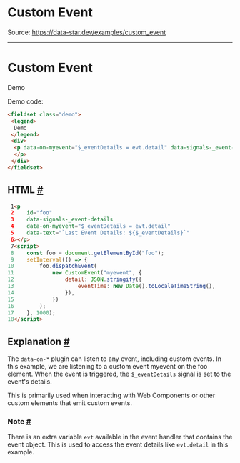 # Custom Event

Source: https://data-star.dev/examples/custom_event

---

# Custom Event

Demo

Demo code:

```html
<fieldset class="demo">
 <legend>
  Demo
 </legend>
 <div>
  <p data-on-myevent="$_eventDetails = evt.detail" data-signals-_event-details="" data-text="`Last Event Details: ${$_eventDetails}`" id="foo">
  </p>
 </div>
</fieldset>
```

## HTML [#](#html)

```html
 1<p
 2    id="foo"
 3    data-signals-_event-details
 4    data-on-myevent="$_eventDetails = evt.detail"
 5    data-text="`Last Event Details: ${$_eventDetails}`"
 6></p>
 7<script>
 8    const foo = document.getElementById("foo");
 9    setInterval(() => {
10        foo.dispatchEvent(
11            new CustomEvent("myevent", {
12                detail: JSON.stringify({
13                    eventTime: new Date().toLocaleTimeString(),
14                }),
15            })
16        );
17    }, 1000);
18</script>
```

## Explanation [#](#explanation)

The `data-on-*` plugin can listen to any event, including custom events. In this example, we are listening to a custom event myevent on the foo element. When the event is triggered, the `$_eventDetails` signal is set to the event's details.

This is primarily used when interacting with Web Components or other custom elements that emit custom events.

### Note [#](#note)

There is an extra variable `evt` available in the event handler that contains the event object. This is used to access the event details like `evt.detail` in this example.